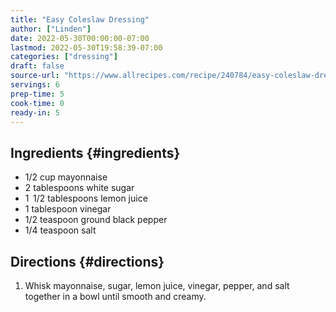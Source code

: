 ```yaml
---
title: "Easy Coleslaw Dressing"
author: ["Linden"]
date: 2022-05-30T00:00:00-07:00
lastmod: 2022-05-30T19:58:39-07:00
categories: ["dressing"]
draft: false
source-url: "https://www.allrecipes.com/recipe/240784/easy-coleslaw-dressing/"
servings: 6
prep-time: 5
cook-time: 0
ready-in: 5
---
```


## Ingredients {#ingredients}

-   1/2 cup mayonnaise
-   2 tablespoons white sugar
-   1  1/2 tablespoons lemon juice
-   1 tablespoon vinegar
-   1/2 teaspoon ground black pepper
-   1/4 teaspoon salt


## Directions {#directions}

1.  Whisk mayonnaise, sugar, lemon juice, vinegar, pepper, and salt together in a bowl until smooth and creamy.